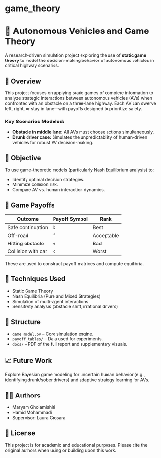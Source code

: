 # game_theory
# 🚗 Autonomous Vehicles and Game Theory

A research-driven simulation project exploring the use of **static game theory** to model the decision-making behavior of autonomous vehicles in critical highway scenarios.

## 📘 Overview

This project focuses on applying static games of complete information to analyze strategic interactions between autonomous vehicles (AVs) when confronted with an obstacle on a three-lane highway. Each AV can swerve left, right, or stay in lane—with payoffs designed to prioritize safety.

### Key Scenarios Modeled:

- **Obstacle in middle lane:** All AVs must choose actions simultaneously.
- **Drunk driver case:** Simulates the unpredictability of human-driven vehicles for robust AV decision-making.

## 🎯 Objective

To use game-theoretic models (particularly Nash Equilibrium analysis) to:
- Identify optimal decision strategies.
- Minimize collision risk.
- Compare AV vs. human interaction dynamics.

## 🔢 Game Payoffs

| Outcome              | Payoff Symbol | Rank        |
|----------------------|----------------|-------------|
| Safe continuation    | `k`            | Best        |
| Off-road             | `f`            | Acceptable  |
| Hitting obstacle     | `o`            | Bad         |
| Collision with car   | `c`            | Worst       |

These are used to construct payoff matrices and compute equilibria.

## 🧠 Techniques Used

- Static Game Theory
- Nash Equilibria (Pure and Mixed Strategies)
- Simulation of multi-agent interactions
- Sensitivity analysis (obstacle shift, irrational drivers)

## 📂 Structure

- `game_model.py` – Core simulation engine.
- `payoff_tables/` – Data used for experiments.
- `docs/` – PDF of the full report and supplementary visuals.

## 📈 Future Work

Explore Bayesian game modeling for uncertain human behavior (e.g., identifying drunk/sober drivers) and adaptive strategy learning for AVs.

## 🧑‍💻 Authors

- Maryam Gholamishiri  
- Hamid Mohammadi  
- Supervisor: Laura Crosara

## 📄 License

This project is for academic and educational purposes. Please cite the original authors when using or building upon this work.
